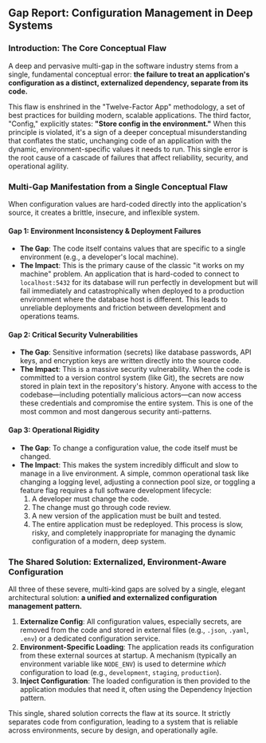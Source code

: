 ## Gap Report: Configuration Management in Deep Systems

### Introduction: The Core Conceptual Flaw

A deep and pervasive multi-gap in the software industry stems from a single, fundamental conceptual error: **the failure to treat an application's configuration as a distinct, externalized dependency, separate from its code.**

This flaw is enshrined in the "Twelve-Factor App" methodology, a set of best practices for building modern, scalable applications. The third factor, "Config," explicitly states: **"Store config in the environment."** When this principle is violated, it's a sign of a deeper conceptual misunderstanding that conflates the static, unchanging code of an application with the dynamic, environment-specific values it needs to run. This single error is the root cause of a cascade of failures that affect reliability, security, and operational agility.

### Multi-Gap Manifestation from a Single Conceptual Flaw

When configuration values are hard-coded directly into the application's source, it creates a brittle, insecure, and inflexible system.

#### Gap 1: Environment Inconsistency & Deployment Failures

*   **The Gap**: The code itself contains values that are specific to a single environment (e.g., a developer's local machine).
*   **The Impact**: This is the primary cause of the classic "it works on my machine" problem. An application that is hard-coded to connect to `localhost:5432` for its database will run perfectly in development but will fail immediately and catastrophically when deployed to a production environment where the database host is different. This leads to unreliable deployments and friction between development and operations teams.

#### Gap 2: Critical Security Vulnerabilities

*   **The Gap**: Sensitive information (secrets) like database passwords, API keys, and encryption keys are written directly into the source code.
*   **The Impact**: This is a massive security vulnerability. When the code is committed to a version control system (like Git), the secrets are now stored in plain text in the repository's history. Anyone with access to the codebase—including potentially malicious actors—can now access these credentials and compromise the entire system. This is one of the most common and most dangerous security anti-patterns.

#### Gap 3: Operational Rigidity

*   **The Gap**: To change a configuration value, the code itself must be changed.
*   **The Impact**: This makes the system incredibly difficult and slow to manage in a live environment. A simple, common operational task like changing a logging level, adjusting a connection pool size, or toggling a feature flag requires a full software development lifecycle:
    1.  A developer must change the code.
    2.  The change must go through code review.
    3.  A new version of the application must be built and tested.
    4.  The entire application must be redeployed.
    This process is slow, risky, and completely inappropriate for managing the dynamic configuration of a modern, deep system.

### The Shared Solution: Externalized, Environment-Aware Configuration

All three of these severe, multi-kind gaps are solved by a single, elegant architectural solution: **a unified and externalized configuration management pattern.**

1.  **Externalize Config**: All configuration values, especially secrets, are removed from the code and stored in external files (e.g., `.json`, `.yaml`, `.env`) or a dedicated configuration service.
2.  **Environment-Specific Loading**: The application reads its configuration from these external sources at startup. A mechanism (typically an environment variable like `NODE_ENV`) is used to determine *which* configuration to load (e.g., `development`, `staging`, `production`).
3.  **Inject Configuration**: The loaded configuration is then provided to the application modules that need it, often using the Dependency Injection pattern.

This single, shared solution corrects the flaw at its source. It strictly separates code from configuration, leading to a system that is reliable across environments, secure by design, and operationally agile.
